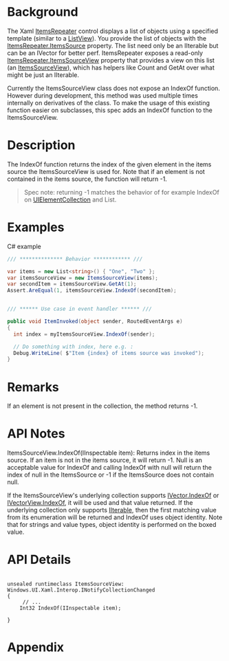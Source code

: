 # Background
<!-- Use this section to provide background context for the new API(s) 
in this spec. -->
The Xaml [ItemsRepeater](https://docs.microsoft.com/uwp/api/Microsoft.UI.Xaml.Controls.ItemsRepeater) control displays a list of objects using a specified template (similar to a [ListView](https://docs.microsoft.com/uwp/api/Windows.UI.Xaml.Controls.ListView)). You provide the list of objects with the [ItemsRepeater.ItemsSource](https://docs.microsoft.com/uwp/api/Microsoft.UI.Xaml.Controls.ItemsRepeater.ItemsSource) property. The list need only be an IIterable but can be an IVector for better perf. ItemsRepeater exposes a read-only [ItemsRepeater.ItemsSourceView](https://docs.microsoft.com/uwp/api/Microsoft.UI.Xaml.Controls.ItemsRepeater.ItemsSourceView) property that provides a view on this list (an [ItemsSourceView](https://docs.microsoft.com/uwp/api/Microsoft.UI.Xaml.Controls.ItemsSourceView)), which has helpers like Count and GetAt over what might be just an IIterable.

Currently the ItemsSourceView class does not expose an IndexOf function. However during development, this method was used multiple times internally on derivatives of the class. To make the usage of this existing function easier on subclasses, this spec adds an IndexOf function to the ItemsSourceView.

# Description

The IndexOf function returns the index of the given element in the items source the ItemsSourceView is used for.
Note that if an element is not contained in the items source, the function will return -1.
> Spec note: returning -1 matches the behavior of for example IndexOf on [UIElementCollection](https://docs.microsoft.com/uwp/api/Windows.UI.Xaml.Controls.UIElementCollection) and List<T>.
# Examples
C# example

```c#
/// ************** Behavior ************ ///

var items = new List<string>() { "One", "Two" };
var itemsSourceView = new ItemsSourceView(items);
var secondItem = itemsSourceView.GetAt(1);
Assert.AreEqual(1, itemsSourceView.IndexOf(secondItem);


/// ****** Use case in event handler ****** ///

public void ItemInvoked(object sender, RoutedEventArgs e)
{
  int index = myItemsSourceView.IndexOf(sender); 

  // Do something with index, here e.g. :
  Debug.WriteLine( $"Item {index} of items source was invoked");
}

```


# Remarks

If an element is not present in the collection, the method returns -1.

# API Notes
ItemsSourceView.IndexOf(IInspectable item): Returns index in the items source. If an item is not in the items source, it will return -1. Null is an acceptable value for IndexOf and calling IndexOf with null will return the index of null in the ItemsSource or -1 if the ItemsSource does not contain null.

If the ItemsSourceView's underlying collection supports [IVector<T>.IndexOf](https://docs.microsoft.com/uwp/api/Windows.Foundation.Collections.IVector-1.IndexOf) or [IVectorView<T>.IndexOf](https://docs.microsoft.com/uwp/api/Windows.Foundation.Collections.IVectorView-1.IndexOf), it will be used and that value returned.
If the underlying collection only supports [IIterable<T>](https://docs.microsoft.com/uwp/api/Windows.Foundation.Collections.IIterable_T_), then the first matching value from its enumeration will be returned and IndexOf uses object identity.
Note that for strings and value types, object identity is performed on the boxed value.

# API Details
<!-- The exact API, in MIDL3 format (https://docs.microsoft.com/en-us/uwp/midl-3/) -->

```MIDL

unsealed runtimeclass ItemsSourceView: Windows.UI.Xaml.Interop.INotifyCollectionChanged
{
     // ...
    Int32 IndexOf(IInspectable item);

}

```

# Appendix